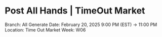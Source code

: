 # Post All Hands | TimeOut Market

Branch: All Generate
Date: February 20, 2025 9:00 PM (EST) → 11:00 PM
Location: Time Out Market
Week: W06